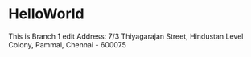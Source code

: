 # HelloWorld
This is Branch 1 edit 
Address: 7/3 Thiyagarajan Street, Hindustan Level Colony, Pammal, Chennai - 600075
